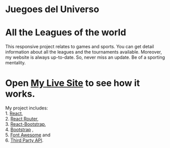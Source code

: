 # Juegoes del Universo
# All the Leagues of the world

This responsive project relates to games and sports. You can get detail information about all the leagues and the tournaments available. Moreover, my website is always up-to-date. So, never miss an update. Be of a sporting mentality.

# Open [My Live Site](https://nostalgic-shannon-f859b3.netlify.app/) to see how it works.

My project includes:\
    1. [React](https://reactjs.org/docs/getting-started.html),\
    2. [React Router](https://reactrouter.com/),\
    3. [React-Bootstrap](https://react-bootstrap.github.io/),\
    4. [Bootstrap](https://getbootstrap.com/) ,\
    5. [Font Awesome](https://fontawesome.com/) and \
    6. [Third Party API](https://www.thesportsdb.com/).
